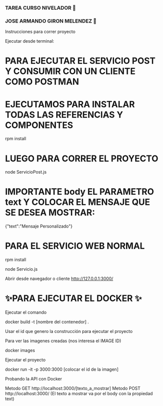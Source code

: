 ### TAREA CURSO NIVELADOR 👋
### JOSE ARMANDO GIRON MELENDEZ 👯


Instrucciones para correr proyecto

Ejecutar desde terminal:


# PARA EJECUTAR EL SERVICIO POST Y CONSUMIR CON UN CLIENTE COMO POSTMAN

# EJECUTAMOS PARA INSTALAR TODAS LAS REFERENCIAS Y COMPONENTES 
rpm install 

# LUEGO PARA CORRER EL PROYECTO

node ServicioPost.js

# IMPORTANTE body EL PARAMETRO  text Y COLOCAR EL MENSAJE QUE SE DESEA MOSTRAR:

{"text":"Mensaje Personalizado"}


# PARA EL SERVICIO WEB NORMAL 

rpm install 

node Servicio.js

Abrir desde navegador o cliente http://127.0.0.1:3000/



# ✨PARA EJECUTAR EL DOCKER ✨

Ejecutar el comando

docker build -t [nombre del contenedor] .

Usar el id que genero la construcción para ejecutar el proyecto

Para ver las imagenes creadas (nos interesa el IMAGE ID)

docker images

Ejecutar el proyecto

docker run -it -p 3000:3000 [colocar el id de la imagen]

Probando la API con Docker

Metodo GET http://localhost:3000/[texto_a_mostrar]
Metodo POST http://localhost:3000/ (El texto a mostrar va por el body con la propiedad text)


